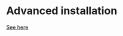 # Advanced installation

[See here](http://progrium.viewdocs.io/dokku/getting-started/install/advanced)
